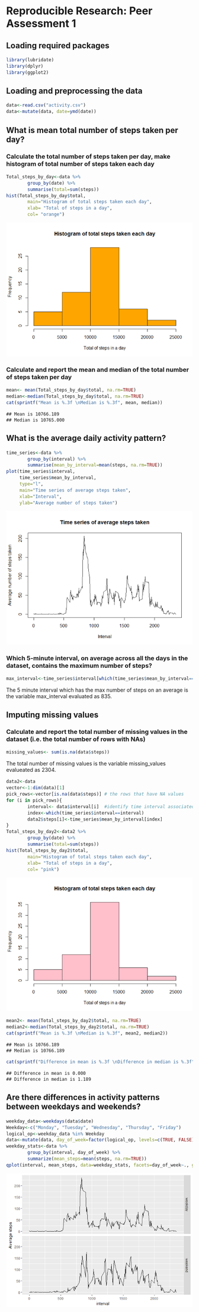 # Reproducible Research: Peer Assessment 1


## Loading required packages


```r
library(lubridate)
library(dplyr)
library(ggplot2)
```

## Loading and preprocessing the data


```r
data<-read.csv("activity.csv")
data<-mutate(data, date=ymd(date))
```

## What is mean total number of steps taken per day?

### Calculate the total number of steps taken per day, make histogram of total number of steps taken each day


```r
Total_steps_by_day<-data %>%
        group_by(date) %>%
        summarise(total=sum(steps))
hist(Total_steps_by_day$total,
        main="Histogram of total steps taken each day", 
        xlab= "Total of steps in a day", 
        col= "orange")
```

![](PA1_template_files/figure-html/unnamed-chunk-1-1.png)<!-- -->

### Calculate and report the mean and median of the total number of steps taken per day


```r
mean<- mean(Total_steps_by_day$total, na.rm=TRUE)
median<-median(Total_steps_by_day$total, na.rm=TRUE)
cat(sprintf("Mean is %.3f \nMedian is %.3f", mean, median))
```

```
## Mean is 10766.189 
## Median is 10765.000
```


## What is the average daily activity pattern?


```r
time_series<-data %>%
        group_by(interval) %>%
        summarise(mean_by_interval=mean(steps, na.rm=TRUE))
plot(time_series$interval, 
     time_series$mean_by_interval, 
     type="l", 
     main="Time series of average steps taken",
     xlab="Interval",
     ylab="Average number of steps taken")
```

![](PA1_template_files/figure-html/time_series_plot-1.png)<!-- -->

### Which 5-minute interval, on average across all the days in the dataset, contains the maximum number of steps?


```r
max_interval<-time_series$interval[which(time_series$mean_by_interval==max(time_series$mean_by_interval))]
```

The 5 minute interval which has the max number of steps on an average is the variable max_interval evaluated as 835. 

## Imputing missing values

### Calculate and report the total number of missing values in the dataset (i.e. the total number of rows with NAs)


```r
missing_values<- sum(is.na(data$steps))
```

The total number of missing values is the variable missing_values evalueated as 2304. 


```r
data2<-data
vector<-1:dim(data)[1]
pick_rows<-vector[is.na(data$steps)] # the rows that have NA values
for (i in pick_rows){
        interval<- data$interval[i]  #identify time interval associated with that row
        index<-which(time_series$interval==interval)
        data2$steps[i]<-time_series$mean_by_interval[index]
} 
Total_steps_by_day2<-data2 %>%
        group_by(date) %>%
        summarise(total=sum(steps))
hist(Total_steps_by_day2$total,
        main="Histogram of total steps taken each day", 
        xlab= "Total of steps in a day", 
        col= "pink")                
```

![](PA1_template_files/figure-html/fill_missing_values-1.png)<!-- -->

```r
mean2<- mean(Total_steps_by_day2$total, na.rm=TRUE)
median2<-median(Total_steps_by_day2$total, na.rm=TRUE)
cat(sprintf("Mean is %.3f \nMedian is %.3f", mean2, median2))
```

```
## Mean is 10766.189 
## Median is 10766.189
```

```r
cat(sprintf("Difference in mean is %.3f \nDifference in median is %.3f", mean2-mean, median2-median))
```

```
## Difference in mean is 0.000 
## Difference in median is 1.189
```
## Are there differences in activity patterns between weekdays and weekends?


```r
weekday_data<-weekdays(data$date)
Weekday<-c("Monday", "Tuesday", "Wednesday", "Thursday", "Friday")
logical_op<-weekday_data %in% Weekday
data<-mutate(data, day_of_week=factor(logical_op, levels=c(TRUE, FALSE), labels=c("weekday", "weekend")))
weekday_stats<-data %>%
        group_by(interval, day_of_week) %>%
        summarize(mean_steps=mean(steps, na.rm=TRUE))
qplot(interval, mean_steps, data=weekday_stats, facets=day_of_week~., geom="line", ylab="Average steps")
```

![](PA1_template_files/figure-html/weekday-1.png)<!-- -->
